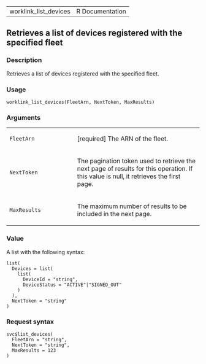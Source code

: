 <table style="width: 100%;">
<tbody>
<tr class="odd">
<td>worklink_list_devices</td>
<td style="text-align: right;">R Documentation</td>
</tr>
</tbody>
</table>

## Retrieves a list of devices registered with the specified fleet

### Description

Retrieves a list of devices registered with the specified fleet.

### Usage

    worklink_list_devices(FleetArn, NextToken, MaxResults)

### Arguments

<table>
<colgroup>
<col style="width: 35%" />
<col style="width: 65%" />
</colgroup>
<tbody>
<tr class="odd">
<td><code id="worklink_list_devices_:_FleetArn">FleetArn</code></td>
<td><p>[required] The ARN of the fleet.</p></td>
</tr>
<tr class="even">
<td><code id="worklink_list_devices_:_NextToken">NextToken</code></td>
<td><p>The pagination token used to retrieve the next page of results
for this operation. If this value is null, it retrieves the first
page.</p></td>
</tr>
<tr class="odd">
<td><code id="worklink_list_devices_:_MaxResults">MaxResults</code></td>
<td><p>The maximum number of results to be included in the next
page.</p></td>
</tr>
</tbody>
</table>

### Value

A list with the following syntax:

    list(
      Devices = list(
        list(
          DeviceId = "string",
          DeviceStatus = "ACTIVE"|"SIGNED_OUT"
        )
      ),
      NextToken = "string"
    )

### Request syntax

    svc$list_devices(
      FleetArn = "string",
      NextToken = "string",
      MaxResults = 123
    )
